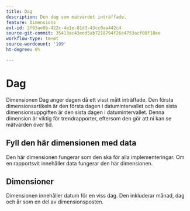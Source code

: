 ```yaml
---
title: Dag
description: Den dag som mätvärdet inträffade.
feature: Dimensions
exl-id: 2f93ae8b-422c-4e1e-81d3-43cc0aa442c4
source-git-commit: 35413ac43eed5ab7218794f26e4753acf08f18ee
workflow-type: tm+mt
source-wordcount: '109'
ht-degree: 0%

---
```


# Dag

Dimensionen Dag anger dagen då ett visst mått inträffade. Den första dimensionsartikeln är den första dagen i datumintervallet och den sista dimensionsuppgiften är den sista dagen i datumintervallet. Denna dimension är viktig för trendrapporter, eftersom den gör att ni kan se mätvärden över tid.

## Fyll den här dimensionen med data

Den här dimensionen fungerar som den ska för alla implementeringar. Om en rapportsvit innehåller data fungerar den här dimensionen.

## Dimensioner

Dimensionen innehåller datum för en viss dag. Den inkluderar månad, dag och år som en del av dimensionsposten.
